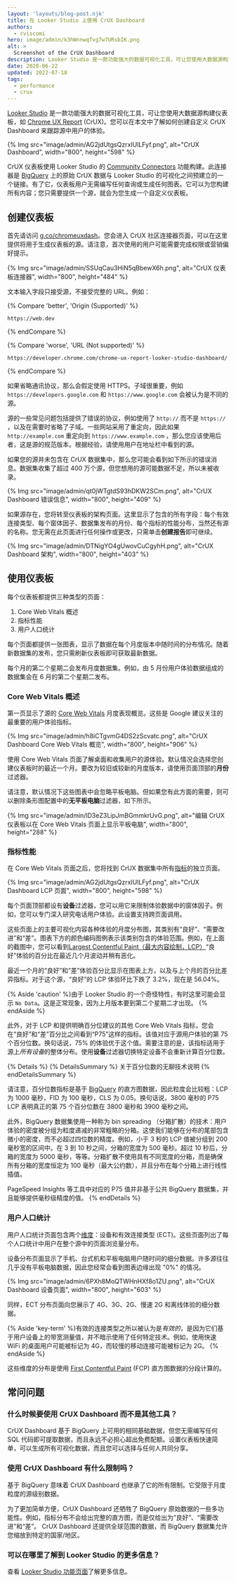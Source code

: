 ```yaml
---
layout: 'layouts/blog-post.njk'
title: 在 Looker Studio 上使用 CrUX Dashboard
authors:
  - rviscomi
hero: image/admin/k3hWnnwqTvg7w7URsbIK.png
alt: >
  Screenshot of the CrUX Dashboard
description: Looker Studio 是一款功能强大的数据可视化工具，可让您使用大数据源构建仪表板，如 Chrome UX Report。您可以在本文中了解如何创建自定义 CrUX Dashboard 来跟踪源中用户的体验。
date: 2020-06-22
updated: 2022-07-18
tags:
  - performance
  - crux
---
```


[Looker Studio](https://cloud.google.com/looker-studio) 是一款功能强大的数据可视化工具，可让您使用大数据源构建仪表板，如 [Chrome UX Report](/docs/crux/) (CrUX)。您可以在本文中了解如何创建自定义 CrUX Dashboard 来跟踪源中用户的体验。

{% Img src="image/admin/AG2jdUtgsQzrxIUlLFyf.png", alt="CrUX Dashboard", width="800", height="598" %}

CrUX 仪表板使用 Looker Studio 的 [Community Connectors](https://developers.google.com/datastudio/connector/) 功能构建。此连接器是 [BigQuery](https://console.cloud.google.com/bigquery?p=chrome-ux-report) 上的原始 CrUX 数据与 Looker Studio 的可视化之间预建立的一个链接。有了它，仪表板用户无需编写任何查询或生成任何图表。它可以为您构建所有内容；您只需要提供一个源，就会为您生成一个自定义仪表板。

## 创建仪表板

首先请访问 [g.co/chromeuxdash](https://g.co/chromeuxdash)。您会进入 CrUX 社区连接器页面，可以在这里提供将用于生成仪表板的源。请注意，首次使用的用户可能需要完成权限或营销偏好提示。

{% Img src="image/admin/SSUqCau3HiN5qBbewX6h.png", alt="CrUX 仪表板连接器", width="800", height="484" %}

文本输入字段只接受源，不接受完整的 URL。例如：

{% Compare 'better', 'Origin (Supported)' %}

```text
https://web.dev
```

{% endCompare %}

{% Compare 'worse', 'URL (Not supported)' %}

```text
https://developer.chrome.com/chrome-ux-report-looker-studio-dashboard/
```

{% endCompare %}

如果省略通讯协议，那么会假定使用 HTTPS。子域很重要，例如 `https://developers.google.com` 和 `https://www.google.com` 会被认为是不同的源。

源的一些常见问题包括提供了错误的协议，例如使用了 `http://` 而不是 `https://` ，以及在需要时省略了子域。一些网站采用了重定向，因此如果 `http://example.com` 重定向到 `https://www.example.com` ，那么您应该使用后者，这是源的规范版本。根据经验，请使用用户在地址栏中看到的源。

如果您的源并未包含在 CrUX 数据集中，那么您可能会看到如下所示的错误消息。数据集收集了超过 400 万个源，但您想用的源可能数据不足，所以未被收录。

{% Img src="image/admin/qt0jWTgtdS93hDKW2SCm.png", alt="CrUX Dashboard 错误信息", width="800", height="409" %}

如果源存在，您将转至仪表板的架构页面。这里显示了包含的所有字段：每个有效连接类型、每个窗体因子、数据集发布的月份、每个指标的性能分布，当然还有源的名称。您无需在此页面进行任何操作或更改，只需单击**创建报告**即可继续。

{% Img src="image/admin/DTNigYO4gUwovCuCgyhH.png", alt="CrUX Dashboard 架构", width="800", height="403" %}

## 使用仪表板

每个仪表板都提供三种类型的页面：

1. Core Web Vitals 概述
2. 指标性能
3. 用户人口统计

每个页面都提供一张图表，显示了数据在每个月度版本中随时间的分布情况。随着新数据集的发布，您只需刷新仪表板即可获取最新数据。

每个月的第二个星期二会发布月度数据集。例如，由 5 月份用户体验数据组成的数据集会在 6 月的第二个星期二发布。

### Core Web Vitals 概述

第一页显示了源的 [Core Web Vitals](https://web.dev/vitals/) 月度表现概览。这些是 Google 建议关注的最重要的用户体验指标。

{% Img src="image/admin/h8iCTgvmG4DS2zScvatc.png", alt="CrUX Dashboard Core Web Vitals 概览", width="800", height="906" %}

使用 Core Web Vitals 页面了解桌面和收集用户的源体验。默认情况会选择您创建仪表板时的最近一个月。要改为较旧或较新的月度版本，请使用页面顶部的**月份**过滤器。

请注意，默认情况下这些图表中会忽略平板电脑。但如果您有此方面的需要，则可以删除条形图配置中的**无平板电脑**过滤器，如下所示。

{% Img src="image/admin/lD3eZ3LipJmBGmmkrUvG.png", alt="编辑 CrUX 仪表板以在 Core Web Vitals 页面上显示平板电脑", width="800", height="288" %}

### 指标性能

在 Core Web Vitals 页面之后，您将找到 CrUX 数据集中所有[指标](/docs/crux/methodology/#metrics)的独立页面。

{% Img src="image/admin/AG2jdUtgsQzrxIUlLFyf.png", alt="CrUX Dashboard LCP 页面", width="800", height="598" %}

每个页面顶部都设有**设备**过滤器，您可以用它来限制体验数据中的窗体因子。例如，您可以专门深入研究电话用户体验。此设置支持跨页面调用。

这些页面上的主要可视化内容各种体验的月度分布图，其类别有“良好”、“需要改进”和“差”。图表下方的颜色编码图例表示该类别包含的体验范围。例如，在上面的截图中，您可以看到[Largest Contentful Paint（最大内容绘制，LCP）](https://web.dev/lcp/#what-is-a-good-lcp-score)“良好”体验的百分比在最近几个月波动并稍有恶化。

最近一个月的“良好”和“差”体验百分比显示在图表上方，以及与上个月的百分比差异指标。对于这个源，“良好”的 LCP 体验环比下跌了 3.2%，现在是 56.04%。

{% Aside 'caution' %}由于 Looker Studio 的一个奇怪特性，有时这里可能会显示 `No Data`。这是正常现象，因为上月版本要到第二个星期二才出现。 {% endAside %}

此外，对于 LCP 和提供明确百分位建议的其他 Core Web Vitals 指标，您会在“良好”和“差”百分比之间看到“P75”这样的指标。该值对应于源用户体验的第 75 个百分位数。换句话说，75% 的体验优于这个值。需要注意的是，该指标适用于源上*所有设备*的整体分布。使用**设备**过滤器切换特定设备不会重新计算百分位数。

{% Details %} {% DetailsSummary %} 关于百分位数的无聊技术说明 {% endDetailsSummary %}

请注意，百分位数指标是基于 [BigQuery](./chrome-ux-report-bigquery/) 的直方图数据，因此粒度会比较粗：LCP 为 1000 毫秒，FID 为 100 毫秒，CLS 为 0.05。换句话说，3800 毫秒的 P75 LCP 表明真正的第 75 个百分位数在 3800 毫秒和 3900 毫秒之间。

此外，BigQuery 数据集使用一种称为 bin spreading （分箱扩散）的技术：用户体验的密度被分组为粒度递减的非常粗略的分箱。这使我们能够在分布的尾部包含微小的密度，而不必超过四位数的精度。例如，小于 3 秒的 LCP 值被分组到 200 毫秒宽的区间中。在 3 到 10 秒之间，分箱的宽度为 500 毫秒。超过 10 秒后，分箱的宽度为 5000 毫秒，等等。分箱扩散不使用具有不同宽度的分箱，而是确保所有分箱的宽度恒定为 100 毫秒（最大公约数），并且分布在每个分箱上进行线性插值。

PageSpeed Insights 等工具中对应的 P75 值并非基于公共 BigQuery 数据集，并且能够提供毫秒级精度的值。 {% endDetails %}

### 用户人口统计

用户人口统计页面包含两个[维度](/docs/crux/methodology/#dimensions)：设备和有效连接类型 (ECT)。这些页面列出了每个人口统计中用户在整个源中的页面浏览量分布。

设备分布页面显示了手机、台式机和平板电脑用户随时间的细分数据。许多源往往几乎没有平板电脑数据，因此您经常会看到图表边缘出现 "0%" 的情况。

{% Img src="image/admin/6PXh8MoQTWHnHXf8o1ZU.png", alt="CrUX Dashboard 设备页面", width="800", height="603" %}

同样，ECT 分布页面向您展示了 4G、3G、2G、慢速 2G 和离线体验的细分数据。

{% Aside 'key-term' %}有效的连接类型之所以被认为是*有效的*，是因为它们基于用户设备上的带宽测量值，并不暗示使用了任何特定技术。例如，使用快速 WiFi 的桌面用户可能被标记为 4G，而较慢的移动连接可能被标记为 2G。 {% endAside %}

这些维度的分布是使用 [First Contentful Paint](https://web.dev/fcp/) (FCP) 直方图数据的分段计算的。

## 常问问题

### 什么时候要使用 CrUX Dashboard 而不是其他工具？

CrUX Dashboard 基于 BigQuery 上可用的相同基础数据，但您无需编写任何 SQL 代码即可提取数据，而且永远不必担心超出免费配额。设置仪表板快速简单，可以生成所有可视化数据，而且您可以选择与任何人共同分享。

### 使用 CrUX Dashboard 有什么限制吗？

基于 BigQuery 意味着 CrUX Dashboard 也继承了它的所有限制。它受限于月度粒度的源级别数据。

为了更加简单方便，CrUX Dashboard 还牺牲了 BigQuery 原始数据的一些多功能性。例如，指标分布不会给出完整的直方图，而是仅给出为“良好”、“需要改进”和“差”。 CrUX Dashboard 还提供全球范围的数据，而 BigQuery 数据集允许您缩放到特定的国家/地区。

### 可以在哪里了解到 Looker Studio 的更多信息？

查看 [Looker Studio 功能页面](https://cloud.google.com/looker-studio#section-2)了解更多信息。

